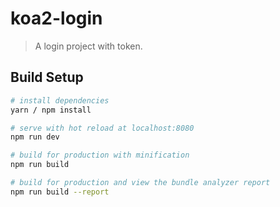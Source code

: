 # koa2-login

> A login project with token.

## Build Setup

``` bash
# install dependencies
yarn / npm install

# serve with hot reload at localhost:8080
npm run dev

# build for production with minification
npm run build

# build for production and view the bundle analyzer report
npm run build --report
```

